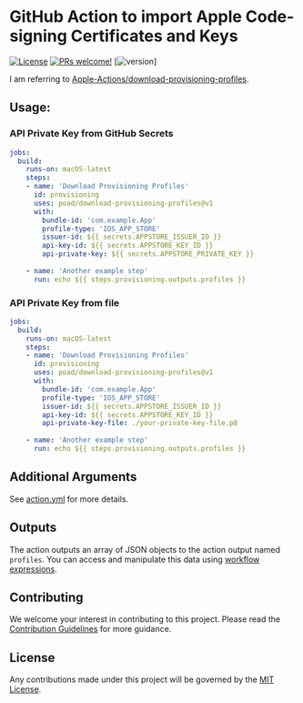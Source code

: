 # GitHub Action to import Apple Code-signing Certificates and Keys

[![License](https://img.shields.io/badge/license-MIT-green.svg?style=flat)](LICENSE)
[![PRs welcome!](https://img.shields.io/badge/PRs-welcome-brightgreen.svg)](CONTRIBUTING.md)
[![version](https://img.shields.io/github/tag/v/poad/download-provisioning-profiles)]

I am referring to [Apple-Actions/download-provisioning-profiles](https://github.com/Apple-Actions/download-provisioning-profiles).

## Usage:

### API Private Key from GitHub Secrets

```yaml
jobs:
  build:
    runs-on: macOS-latest
    steps:
    - name: 'Download Provisioning Profiles'
      id: provisioning
      uses: poad/download-provisioning-profiles@v1
      with: 
        bundle-id: 'com.example.App'
        profile-type: 'IOS_APP_STORE'
        issuer-id: ${{ secrets.APPSTORE_ISSUER_ID }}
        api-key-id: ${{ secrets.APPSTORE_KEY_ID }}
        api-private-key: ${{ secrets.APPSTORE_PRIVATE_KEY }}
  
    - name: 'Another example step'
      run: echo ${{ steps.provisioning.outputs.profiles }}
```

### API Private Key from file

```yaml
jobs:
  build:
    runs-on: macOS-latest
    steps:
    - name: 'Download Provisioning Profiles'
      id: provisioning
      uses: poad/download-provisioning-profiles@v1
      with: 
        bundle-id: 'com.example.App'
        profile-type: 'IOS_APP_STORE'
        issuer-id: ${{ secrets.APPSTORE_ISSUER_ID }}
        api-key-id: ${{ secrets.APPSTORE_KEY_ID }}
        api-private-key-file: ./your-private-key-file.p8
  
    - name: 'Another example step'
      run: echo ${{ steps.provisioning.outputs.profiles }}
```

## Additional Arguments

See [action.yml](action.yml) for more details.

## Outputs

The action outputs an array of JSON objects to the action output named `profiles`.  You can access and manipulate this data using [workflow expressions](https://help.github.com/en/actions/automating-your-workflow-with-github-actions/contexts-and-expression-syntax-for-github-actions#steps-context).

## Contributing

We welcome your interest in contributing to this project. Please read the [Contribution Guidelines](CONTRIBUTING.md) for more guidance.

## License

Any contributions made under this project will be governed by the [MIT License](LICENSE).